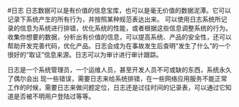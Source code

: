 #日志
    日志数据可以是有价值的信息宝库，也可以是毫无价值的数据泥潭。它可以记录下系统产生的所有行为，并按照某种规范表达出来。
    可以使用日志系统所记录的信息为系统进行排错，优化系统的性能，或者根据这些信息调整系统的行为。收集你想要的数据，分析出有价值的信息，可以提高系统、产品的安全性，还可以帮助开发完善代码，优化产品。日志会成为在事故发生后查明“发生了什么”的一个很好的“取证”信息来源。日志可以为审计进行审计跟踪。

   日志是一个系统管理员，一个运维人员，甚至开发人员不可或缺的东西，系统永久了偶尔会出 现一些错误，需要日志来给系统排错，在一些网络应用服务不能正常工作的时候，需要日志来做问题定位，日志还是过往时间的记录表，可以通过它知道是否被不明用户登陆过等等。


   